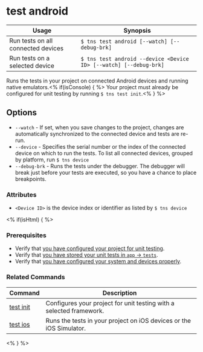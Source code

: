 # test android

Usage | Synopsis
------|-------
Run tests on all connected devices | `$ tns test android [--watch] [--debug-brk]`
Run tests on a selected device | `$ tns test android --device <Device ID> [--watch] [--debug-brk]`

Runs the tests in your project on connected Android devices and running native emulators.<% if(isConsole) { %> Your project must already be configured for unit testing by running `$ tns test init`.<% } %>

## Options

* `--watch` - If set, when you save changes to the project, changes are automatically synchronized to the connected device and tests are re-run.
* `--device` - Specifies the serial number or the index of the connected device on which to run the tests. To list all connected devices, grouped by platform, run `$ tns device`
* `--debug-brk` - Runs the tests under the debugger. The debugger will break just before your tests are executed, so you have a chance to place breakpoints.

### Attributes

* `<Device ID>` is the device index or identifier as listed by `$ tns device`

<% if(isHtml) { %>

### Prerequisites

* Verify that [you have configured your project for unit testing](test-init.html).
* Verify that [you have stored your unit tests in `app` &#8594; `tests`](http://docs.nativescript.org/testing).
* Verify that [you have configured your system and devices properly](http://docs.nativescript.org/testing).

### Related Commands

Command | Description
--------|------------
[test init](test-init.html) | Configures your project for unit testing with a selected framework.
[test ios](test-ios.html) | Runs the tests in your project on iOS devices or the iOS Simulator.
<% } %>
